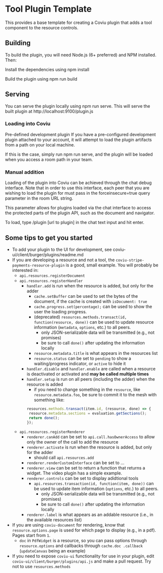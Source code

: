 # Tool Plugin Template

This provides a base template for creating a Coviu plugin that adds a tool component to the resource controls.

## Building
To build the plugin, you will need Node.js (6+ preferred) and NPM installed. Then:

Install the dependencies using npm install

Build the plugin using npm run build

## Serving
You can serve the plugin locally using npm run serve. This will serve the built plugin at http://localhost:9100/plugin.js

### Loading into Coviu
Pre-defined development plugin
If you have a pre-configured development plugin attached to your account, it will attempt to load the plugin artifacts from a path on your local machine.

If this is the case, simply run npm run serve, and the plugin will be loaded when you access a room path in your team.

### Manual addition
Loading of the plugin into Coviu can be achieved through the chat debug interface. Note that in order to use this interface, each peer that you are wishing to load the plugin for must pass in the forceinsecure=true query parameter in the room URL string.

This parameter allows for plugins loaded via the chat interface to access the protected parts of the plugin API, such as the document and navigator.

To load, type /plugin [url to plugin] in the chat text input and hit enter.

## Some tips to get you started

- To add your plugin to the UI for development, see coviu-ui/client/burger/plugins/readme.md
- If you are developing a resource and not a tool, the `coviu-stripe-payments-resource-plugin` is a good, small example.  You 
will probably be interested in:
  - `api.resources.registerDocument`
  - `api.resources.registerHandler`
    - `handler.add` is run when the resource is added, but only for the adder
      - `cache.setBuffer` can be used to set the bytes of the document, if the cache is created with `isDocument: true`
      - `cache.progress.set(percentage);` can be used to show the user the loading progress.
      - (deprecated) `resources.methods.transact(id, function(resource, done))` can be used to update resource information
       (`metadata`, 
      `options`, etc.) to all peers.
        - only JSON-serializable data will be transmitted (e.g., not promises)
        - be sure to call `done()` after updating the information locally
      - `resource.metadata.title` is what appears in the resources list
      - `resource.status` can be set to `pending` to show a waiting/progress indicator, or `active` to hide it
    - `handler.disable` and `handler.enable` are called when a resource is deactivated or activated and **may be called multiple
     times** 
    - `handler.setup` is run on all peers (including the adder) when the resource is added
      - if you need to change something in the `resource`, like `resource.metadata.foo`, be sure to commit it to the mesh with
       something like:
       ```js
       resources.methods.transact(item.id, (resource, done) => {
        resource.metadata.sections = evaluation.getSections();
        return done();
       });
       ```
  - `api.resources.registerRenderer`
    - `renderer.canAdd` can be set to `api.call.hasOwnerAccess` to allow only the owner of the call to add the resource
    - `renderer.activate` is run when the resource is added, but only for the adder
      - should call `api.resources.add`
    - `renderer.renderCustomInterface` can be set to ...
    - `renderer.view` can be set to return a function that returns a widget.  The video plugin has a simple example.
    - `renderer.controls` can be set to display adidtional tools
      - `api.resources.transaction(id, function(item, done))` can be used to update item information (`options`, etc.) to all peers.
        - only JSON-serializable data will be transmitted (e.g., not promises)
        - be sure to call `done()` after updating the information locally
    - `renderer.label` is what appears as an addable resource (i.e., in the available resources list)
- If you are using `coviu-document` for rendering, know that `resource.options.page` is used for which page to display (e.g., in a 
pdf).  Pages start from `1`.
    - `doc` in `PdfWidget` is a resource, so you can pass options through `resource.options` and callbacks through `cache.doc
    .callback` (`updateCanvas` being an example)
- If you need to expose `coviu-ui` functionality for use in your plugin, edit `coviu-ui/client/burger/plugins/api.js` and make a 
pull request.  Try not to use `resources.methods`
